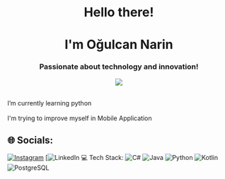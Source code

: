 <h1 align="center"> Hello there!</h1>
<h1 align="center"> I'm Oğulcan Narin</h1>
<h3 align="center">Passionate about technology and innovation!</h3>

<p align="center"><img src="https://i.imgur.com/A6bWGFl.gif"/>


<br> I’m currently learning python<br>
<br> I'm trying to improve myself in Mobile Application



## 🌐 Socials:
[![Instagram](https://img.shields.io/badge/Instagram-%23E4405F.svg?logo=Instagram&logoColor=white)](https://instagram.com/ogulcannarin_) 
[![LinkedIn](https://img.shields.io/badge/LinkedIn-%230077B5.svg?logo=https://www.linkedin.com/in/ogulcan-narin-b3a080295/) 
💻 Tech Stack:
![C#](https://img.shields.io/badge/c%23-%23239120.svg?style=for-the-badge&logo=csharp&logoColor=white) 
![Java](https://img.shields.io/badge/java-%23ED8B00.svg?style=for-the-badge&logo=openjdk&logoColor=white) 
![Python](https://img.shields.io/badge/python-3670A0?style=for-the-badge&logo=python&logoColor=ffdd54) 
![Kotlin](https://img.shields.io/badge/kotlin-%230095D5.svg?style=for-the-badge&logo=kotlin&logoColor=white) 
![PostgreSQL](https://img.shields.io/badge/postgresql-%23316192.svg?style=for-the-badge&logo=postgresql&logoColor=white)

